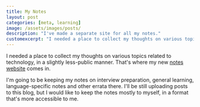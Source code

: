 ```yaml
---
title: My Notes
layout: post
categories: [meta, learning]
image: /assets/images/posts/
description: "I've made a separate site for all my notes."
customexcerpt: "I needed a place to collect my thoughts on various topics, in a slightly less-public manner. That's where my new notes website comes in."
---
```


I needed a place to collect my thoughts on various topics related to technology, in a slightly less-public manner. That's where my new [notes website](https://notes.stonecharioteer.com) comes in.

I'm going to be keeping my notes on interview preparation, general learning, language-specific notes and other errata there. I'll be still
uploading posts to this blog, but I would like to keep the notes mostly to myself, in a format that's more accessible to me.

